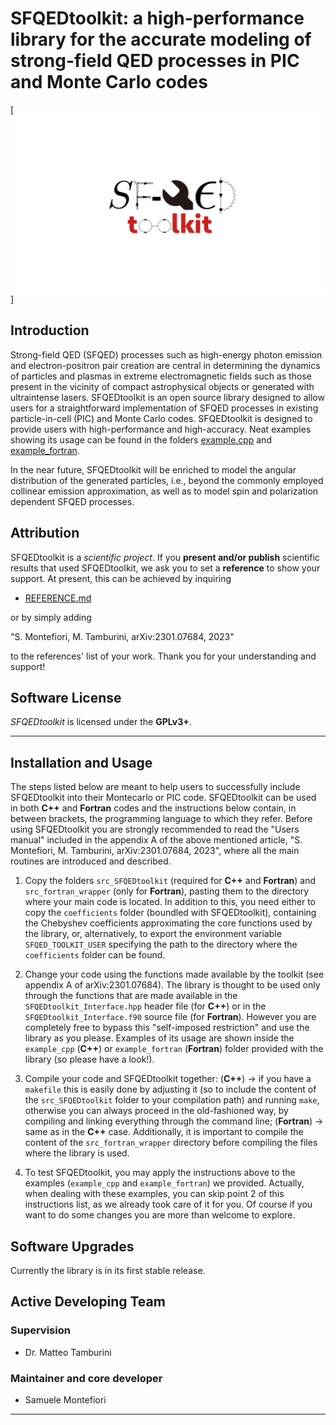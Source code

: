 SFQEDtoolkit: a high-performance library for the accurate modeling of strong-field QED processes in PIC and Monte Carlo codes
=============================================================================================================================

[![SFQEDtoolkit Release](docs/logoSFQEDtoolkit.png)]

Introduction
------------

Strong-field QED (SFQED) processes such as high-energy photon emission and electron-positron pair creation are central in determining the dynamics of particles and plasmas in extreme electromagnetic fields such as those present in the vicinity of compact astrophysical objects or generated with ultraintense lasers. SFQEDtoolkit is an open source library designed to allow users for a straightforward implementation of SFQED processes in existing particle-in-cell (PIC) and Monte Carlo codes. SFQEDtoolkit is designed to provide users with high-performance and high-accuracy. Neat examples showing its usage can be found in the folders [example.cpp](https://github.com/QuantumPlasma/SFQEDtoolkit/tree/master/example_cpp) and [example_fortran](https://github.com/QuantumPlasma/SFQEDtoolkit/tree/master/example_fortran).

In the near future, SFQEDtoolkit will be enriched to model the angular distribution of the generated particles, i.e., beyond the commonly employed collinear emission approximation, as well as to model spin and polarization dependent SFQED processes.

Attribution
-----------

SFQEDtoolkit is a *scientific project*. If you **present and/or publish** scientific results that used SFQEDtoolkit, we ask you to set a **reference** to show your support. At present, this can be achieved by inquiring

- [REFERENCE.md](https://raw.githubusercontent.com/QuantumPlasma/SFQEDtoolkit/master/docs/reference.md)

or by simply adding

"S. Montefiori, M. Tamburini, arXiv:2301.07684, 2023"

to the references' list of your work. Thank you for your understanding and support!

Software License
----------------

*SFQEDtoolkit* is licensed under the **GPLv3+**.

********************************************************************************

Installation and Usage
----------------------

The steps listed below are meant to help users to successfully include SFQEDtoolkit into their Montecarlo or PIC code. SFQEDtoolkit can be used in both **C++** and **Fortran** codes and the instructions below contain, in between brackets, the programming language to which they refer. Before using SFQEDtoolkit you are strongly recommended to read the "Users manual" included in the appendix A of the above mentioned article, "S. Montefiori, M. Tamburini, arXiv:2301.07684, 2023", where all the main routines are introduced and described.

1. Copy the folders `src_SFQEDtoolkit` (required for **C++** and **Fortran**) and `src_fortran_wrapper` (only for **Fortran**), pasting them to the directory where your main code is located. In addition to this, you need either to copy the `coefficients` folder (boundled with SFQEDtoolkit), containing the Chebyshev coefficients approximating the core functions used by the library, or, alternatively, to export the environment variable `SFQED_TOOLKIT_USER` specifying the path to the directory where the `coefficients` folder can be found.  

2. Change your code using the functions made available by the toolkit (see appendix A of arXiv:2301.07684). The library is thought to be used only through the functions that are made available in the `SFQEDtoolkit_Interface.hpp` header file (for **C++**) or in the `SFQEDtoolkit_Interface.f90` source file (for **Fortran**). However you are completely free to bypass this "self-imposed restriction" and use the library as you please. Examples of its usage are shown inside the `example_cpp` (**C++**) or `example_fortran` (**Fortran**) folder provided with the library (so please have a look!).

3. Compile your code and SFQEDtoolkit together: (**C++**) -> if you have a `makefile` this is easily done by adjusting it (so to include the content of the `src_SFQEDtoolkit` folder to your compilation path) and running `make`, otherwise you can always proceed in the old-fashioned way, by compiling and linking everything through the command line; (**Fortran**) -> same as in the **C++** case. Additionally, it is important to compile the content of the `src_fortran_wrapper` directory before compiling the files where the library is used.

4. To test SFQEDtoolkit, you may apply the instructions above to the examples (`example_cpp` and `example_fortran`) we provided. Actually, when dealing with these examples, you can skip point 2 of this instructions list, as we already took care of it for you. Of course if you want to do some changes you are more than welcome to explore.

Software Upgrades
-----------------

Currently the library is in its first stable release.

Active Developing Team
----------------------

### Supervision

- Dr. Matteo Tamburini

### Maintainer and core developer

- Samuele Montefiori

********************************************************************************
